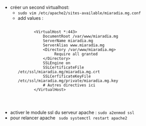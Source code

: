* créer un second virtualhost:
  * ```sudo vim /etc/apache2/sites-available/miaradia.mg.conf```
  * add values :
    ```
    
           <VirtualHost *:443>
               DocumentRoot /var/www/miaradia.mg
               ServerName miaradia.mg
               ServerAlias www.miaradia.mg  
               <Directory /var/www/miaradia.mg>
                    Require all granted
               </Directory>
               SSLEngine on
               SSLCertificateFile /etc/ssl/miaradia.mg/miaradia.mg.crt
               SSLCerfificateKeyFile /etc/ssl/miaradia.mg/private/miaradia.mg.key
               # Autres directives ici
           </VirtualHost>      
          
      
      
      ```
* activer le module ssl du serveur apache : 
  ```sudo a2enmod ssl```
``` ```
* pour relancer apache
  ``` sudo systemctl restart apache2```

